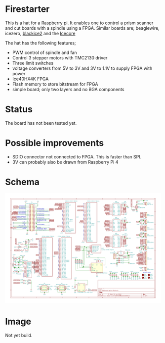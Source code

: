 # Firestarter
This is a hat for a Raspberry pi. It enables one to control a prism scanner and cut boards with a spindle using a FPGA.
Similar boards are; beaglewire, icezero, [blackice2](https://github.com/mystorm-org/BlackIce-II)
and the [Icecore](https://github.com/folknology/IceCore)


The hat has the following features;
 - PWM control of spindle and fan
 - Control 3 stepper motors with TMC2130 driver
 - Three limit switches
 - voltage converters from 5V to 3V and 3V to 1.1V to supply FPGA with power
 - Ice40HX4K FPGA
 - Flash memory to store bitstream for FPGA
 - simple board; only two layers and no BGA components
 
# Status
The board has not been tested yet. 
 
# Possible improvements
- SDIO connector not connected to FPGA. This is faster than SPI.
- 3V can probably also be drawn from Raspberry Pi 4

# Schema
![](./images/pihat_schema.svg)


# Image
Not yet build.
